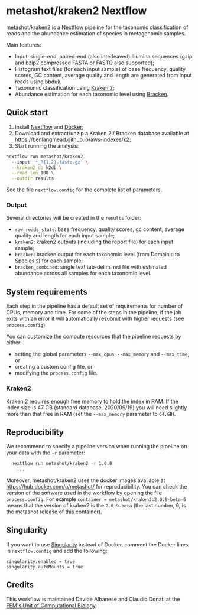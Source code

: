 # metashot/kraken2 Nextflow

metashot/kraken2 is a [Nextflow](https://www.nextflow.io/) pipeline for the
taxonomic classification of reads and the abundance estimation of species in
metagenomic samples.

Main features:

- Input: single-end, paired-end (also interleaved) Illumina sequences (gzip
  and bzip2 compressed FASTA or FASTQ also supported);
- Histogram text files (for each input sample) of base frequency, quality
  scores, GC content, average quality and length are generated from input reads
  using
  [bbduk](https://jgi.doe.gov/data-and-tools/bbtools/bb-tools-user-guide/bbduk-guide/);
- Taxonomic classification using 
  [Kraken 2](http://ccb.jhu.edu/software/kraken2/index.shtml);
- Abundance estimation for each taxonomic level using
  [Bracken](http://ccb.jhu.edu/software/bracken/index.shtml).

## Quick start

1. Install [Nextflow](https://www.nextflow.io/) and [Docker](https://www.docker.com/);
1. Download and extract/unzip a Kraken 2 / Bracken database available at
   https://benlangmead.github.io/aws-indexes/k2;
1. Start running the analysis:
   
  ```bash
  nextflow run metashot/kraken2
    --input '*_R{1,2}.fastq.gz' \
    --kraken2_db k2db \
    --read_len 100 \
    --outdir results
  ```

See the file ``nextflow.config`` for the complete list of parameters.

### Output
Several directories will be created in the ``results`` folder:

- ``raw_reads_stats``: base frequency, quality scores, gc content, average
  quality and length for each input sample;
- ``kraken2``: kraken2 outputs (including the report file) for each input
  sample;
- ``bracken``: bracken output for each taxonomic level (from Domain ``D`` to
  Species ``S``) for each sample;
- ``bracken_combined``: single text tab-delimined file with estimated
  abundance across all samples for each taxonomic level.

## System requirements
Each step in the pipeline has a default set of requirements for number of CPUs,
memory and time. For some of the steps in the pipeline, if the job exits with an
error it will automatically resubmit with higher requests (see
``process.config``).

You can customize the compute resources that the pipeline requests by either:
- setting the global parameters ``--max_cpus``, ``--max_memory`` and
  ``--max_time``, or
- creating a custom config file, or
- modifying the ``process.config`` file.

### Kraken2
Kraken 2 requires enough free memory to hold the index in RAM. If the index size
is 47 GB (standard database, 2020/09/19) you will need slightly more  than that
free in RAM (set the ``--max_memory`` parameter to ``64.GB``).

## Reproducibility
We recommend to specify a pipeline version when running the pipeline on your
data with the ``-r`` parameter:

```bash
  nextflow run metashot/kraken2 -r 1.0.0
    ...
```

Moreover, metashot/kraken2 uses the docker images available at
https://hub.docker.com/u/metashot/ for reproducibility. You can check the
version of the software used in the workflow by opening the file
``process.config``. For example ``container = metashot/kraken2:2.0.9-beta-6``
means that the version of kraken2 is the ``2.0.9-beta`` (the last number, 6, is
the metashot release of this container).

## Singularity
If you want to use [Singularity](https://singularity.lbl.gov/) instead of Docker,
comment the Docker lines in ``nextflow.config`` and add the following:

```nextflow
singularity.enabled = true
singularity.autoMounts = true
```

## Credits
This workflow is maintained Davide Albanese and Claudio Donati at the [FEM's
Unit of Computational
Biology](https://www.fmach.it/eng/CRI/general-info/organisation/Chief-scientific-office/Computational-biology).
